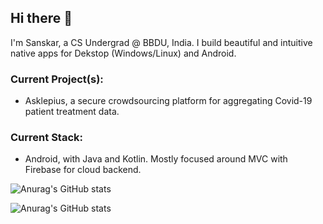 ## Hi there 👋

I'm Sanskar, a CS Undergrad @ BBDU, India. I build beautiful and intuitive native apps for Dekstop (Windows/Linux) and Android.

### Current Project(s):
- Asklepius, a secure crowdsourcing platform for aggregating Covid-19 patient treatment data.

### Current Stack:
- Android, with Java and Kotlin. Mostly focused around MVC with Firebase for cloud backend.


![Anurag's GitHub stats](https://github-readme-stats.vercel.app/api?username=sanskar10100&show_icons=true&theme=dracula)

![Anurag's GitHub stats](https://github-readme-stats.vercel.app/api/top-langs?username=sanskar10100&show_icons=true&theme=onedark)

